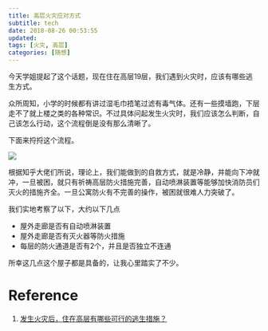 ```yaml
---
title: 高层火灾应对方式
subtitle: tech
date: 2018-08-26 00:53:55
updated:
tags: [火灾, 高层]
categories: [随想]
---
```


今天学姐提起了这个话题，现在住在高层19层，我们遇到火灾时，应该有哪些逃生方式。

<!--more-->

众所周知，小学的时候都有讲过湿毛巾捂笔过滤有毒气体。还有一些摸墙跑，下层走不了就上楼之类的各种常识。不过具体问起发生火灾时，我们应该怎么判断，自己该怎么行动，这个流程倒是没有那么清晰了。

下面来捋捋这个流程。

![](http://7xrn64.com1.z0.glb.clouddn.com/fire.png)

根据知乎大佬们所说，理论上，我们能做到的自救方式，就是冷静，并能向下冲就冲，一旦被困，就只有祈祷高层防火措施完善，自动喷淋装置等能够加快消防员们灭火的措施齐全。一旦公寓防火有不完善的操作，被困就很难人力突破了。

我们实地考察了以下，大约以下几点
* 屋外走廊是否有自动喷淋装置
* 屋外走廊是否有灭火器等防火措施
* 每层的防火通道是否有2个，并且是否独立不连通

所幸这几点这个屋子都是具备的，让我心里踏实了不少。

# Reference
1. [发生火灾后，住在高层有哪些可行的逃生措施？](https://www.zhihu.com/question/19864752)